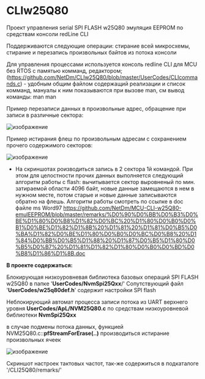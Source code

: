 # CLIw25Q80

Проект управления serial SPI FLASH w25Q80 эмуляция EEPROM по средствам консоли redLine CLI

Поддерживаются следующие операции: стирание всей микросхемы, стирание и перезапись произвольных байтов из потока консоли

Для управления процессами используется консоль redline CLI для MCU без RTOS с памятью комманд, редактором; 
(https://github.com/NetDm/CLIw25Q80/blob/master/UserCodes/CLIcommands.c) - удобным общим файлом содержащий реализации и список комманд, мануалы к ним показываются при вызове man, см вывод команды: man man

Пример перезаписи данных в произвольные адрес, обращение при записи в различные сектора:

![изображение](https://user-images.githubusercontent.com/36101745/172067353-de8d5784-76c7-4e05-962f-c7a9ae3c2555.png)

Пример истирания флеш по произвольным адресам с сохранением прочего содержимого секторов:

![изображение](https://user-images.githubusercontent.com/36101745/172067361-4b6e30f8-470a-4cec-add0-607cc083279c.png)

* На скриншотах роизводиться запись в 2 сектора 1й командой. При этом для целостности прочих данных выполняется следующий алгоритм работы с flash: вычитывается сектор выровненый по мин. затираемой области 4096 байт, новые данные замещаются в нем в нужном месте, потом старые и новые данные записываются обратно на флешь. Алгоритм работы смотреть по ссылке в doc файле ms Word97 https://github.com/NetDm/MCU-CLI-w25Q80-emulEEPROM/blob/master/remarks/%D0%90%D0%BB%D0%B3%D0%BE%D1%80%D0%B8%D1%82%D0%BC%20%D1%80%D0%B0%D0%B1%D0%BE%D1%82%D1%8B%20%D1%81%20%D1%81%D0%B5%D0%BA%D1%82%D0%BE%D1%80%D0%B0%D0%BC%D0%B8%20%D1%84%D0%BB%D0%B5%D1%88%20%D1%87%D0%B5%D1%80%D0%B5%D0%B7%20%D1%81%D1%82%D1%80%D0%B0%D0%BD%D0%B8%D1%86%D1%8B.doc

**В проекте содержаться:**

Блокирующая низкоуровневая библиотека базовых операций SPI FLASH w25Q80 в папке '**UserCodes/NvmSpi25Qxx**/'
  Cопутствующий файл '**UserCodes/w25q80def.h**' содержит настройки SPI flash

Неблокирующий автомат процесса записи потока из UART верхнего уровня **UserCodes/ApL/NVM25Q80.c** по средствам низкоуровневой библиотеки **NvmSpi25Qxx**

в случае подмены потока данных, функцией NVM25Q80.c::**pfStreamForErase(..)** производиться истирание произвольных ячеек


![изображение](https://user-images.githubusercontent.com/36101745/172089108-01100c97-7422-414b-867f-f83d7d966115.png)

Скриншот настроек тактовых частот, так-же содержиться в подкаталоге '/CLI25Q80/remarks/'
